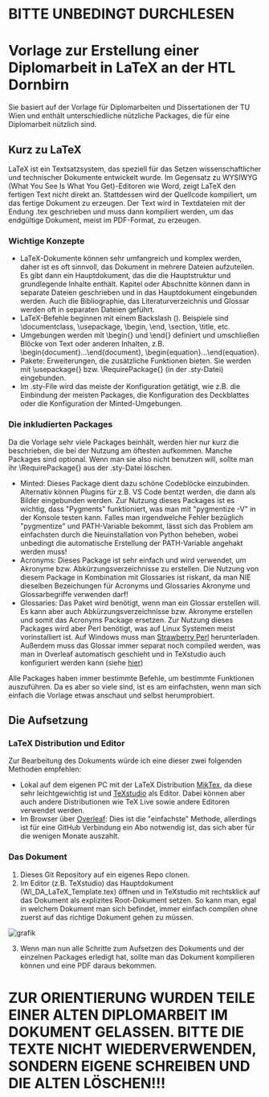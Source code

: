 # BITTE UNBEDINGT DURCHLESEN

# Vorlage zur Erstellung einer Diplomarbeit in LaTeX an der HTL Dornbirn
Sie basiert auf der Vorlage für Diplomarbeiten und Dissertationen der TU Wien und enthält unterschiedliche nützliche Packages, die für eine Diplomarbeit nützlich sind.

## Kurz zu LaTeX
LaTeX ist ein Textsatzsystem, das speziell für das Setzen wissenschaftlicher und technischer Dokumente entwickelt wurde. Im Gegensatz zu WYSIWYG (What You See Is What You Get)-Editoren wie Word, zeigt LaTeX den fertigen Text nicht direkt an. Stattdessen wird der Quellcode kompiliert, um das fertige Dokument zu erzeugen. Der Text wird in Textdateien mit der Endung .tex geschrieben und muss dann kompiliert werden, um das endgültige Dokument, meist im PDF-Format, zu erzeugen.

### Wichtige Konzepte
- LaTeX-Dokumente können sehr umfangreich und komplex werden, daher ist es oft sinnvoll, das Dokument in mehrere Dateien aufzuteilen. Es gibt dann ein Hauptdokument, das die die Hauptstruktur und grundlegende Inhalte enthält. Kapitel oder Abschnitte können dann in separate Dateien geschrieben und in das Hauptdokument eingebunden werden. Auch die Bibliographie, das Literaturverzeichnis und Glossar werden oft in separaten Dateien geführt.
- LaTeX-Befehle beginnen mit einem Backslash (\). Beispiele sind \documentclass, \usepackage, \begin, \end, \section, \title, etc.
- Umgebungen werden mit \begin{} und \end{} definiert und umschließen Blöcke von Text oder anderen Inhalten, z.B. \begin{document}...\end{document}, \begin{equation}...\end{equation}.
- Pakete: Erweiterungen, die zusätzliche Funktionen bieten. Sie werden mit \usepackage{} bzw. \RequirePackage{} (in der .sty-Datei) eingebunden.
- Im .sty-File wird das meiste der Konfiguration getätigt, wie z.B. die Einbindung der meisten Packages, die Konfiguration des Deckblattes oder die Konfiguration der Minted-Umgebungen.

### Die inkludierten Packages
Da die Vorlage sehr viele Packages beinhält, werden hier nur kurz die beschrieben, die bei der Nutzung am öftesten aufkommen. Manche Packages sind optional. Wenn man sie also nicht benutzen will, sollte man ihr \RequirePackage{} aus der .sty-Datei löschen.
- Minted: Dieses Package dient dazu schöne Codeblöcke einzubinden. Alternativ können Plugins für z.B. VS Code bentzt werden, die dann als Bilder eingebunden werden. Zur Nutzung dieses Packages ist es wichtig, dass "Pygments" funktioniert, was man mit "pygmentize -V" in der Konsole testen kann. Falles man irgendwelche Fehler bezüglich "pygmentize" und PATH-Variable bekommt, lässt sich das Problem am einfachsten durch die Neuinstallation von Python beheben, wobei unbedingt die automatische Erstellung der PATH-Variable angehakt werden muss!
- Acronyms: Dieses Package ist sehr einfach und wird verwendet, um Akronyme bzw. Abkürzungsverzeichnisse zu erstellen. Die Nutzung von diesem Package in Kombination mit Glossaries ist riskant, da man NIE dieselben Bezeichungen für Acronyms und Glossaries Akronyme und Glossarbegriffe verwenden darf!
- Glossaries: Das Paket wird benötigt, wenn man ein Glossar erstellen will. Es kann aber auch Abkürzungsverzeichnisse bzw. Akronyme erstellen und somit das Acronyms Package ersetzen. Zur Nutzung dieses Packages wird aber Perl benötigt, was auf Linux Systemen meist vorinstalliert ist. Auf Windows muss man [Strawberry Perl](https://strawberryperl.com/) herunterladen. Außerdem muss das Glossar immer separat noch compiled werden, was man in Overleaf automatisch geschieht und in TeXstudio auch konfiguriert werden kann (siehe [hier](https://www.dickimaw-books.com/latex/buildglossaries/#texstudio))

Alle Packages haben immer bestimmte Befehle, um bestimmte Funktionen auszuführen. Da es aber so viele sind, ist es am einfachsten, wenn man sich einfach die Vorlage etwas anschaut und selbst herumprobiert.

## Die Aufsetzung
### LaTeX Distribution und Editor
Zur Bearbeitung des Dokuments würde ich eine dieser zwei folgenden Methoden empfehlen:
- Lokal auf dem eigenen PC mit der LaTeX Distribution [MikTex](https://miktex.org/download), da diese sehr leichtgewichtig ist und [TeXstudio](https://www.texstudio.org/) als Editor. Dabei können aber auch andere Distributionen wie TeX Live sowie andere Editoren verwendet werden.
- Im Browser über [Overleaf](https://www.overleaf.com): Dies ist die "einfachste" Methode, allerdings ist für eine GitHub Verbindung ein Abo notwendig ist, das sich aber für die wenigen Monate auszahlt.

### Das Dokument
1. Dieses Git Repository auf ein eigenes Repo clonen.
2. Im Editor (z.B. TeXstudio) das Hauptdokument (WI_DA_LaTeX_Template.tex) öffnen und in TeXstudio mit rechtsklick auf das Dokument als explizites Root-Dokument setzen. So kann man, egal in welchem Dokument man sich befindet, immer einfach compilen ohne zuerst auf das richtige Dokument gehen zu müssen.

![grafik](https://github.com/user-attachments/assets/058be2d6-2eba-43f5-b627-717aca496da4)

3. Wenn man nun alle Schritte zum Aufsetzen des Dokuments und der einzelnen Packages erledigt hat, sollte man das Dokument kompilieren können und eine PDF daraus bekommen.

# ZUR ORIENTIERUNG WURDEN TEILE EINER ALTEN DIPLOMARBEIT IM DOKUMENT GELASSEN. BITTE DIE TEXTE NICHT WIEDERVERWENDEN, SONDERN EIGENE SCHREIBEN UND DIE ALTEN LÖSCHEN!!!

